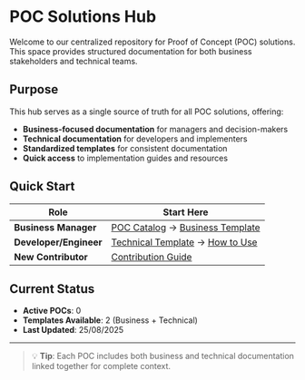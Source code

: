 # POC Solutions Hub

Welcome to our centralized repository for Proof of Concept (POC) solutions. This space provides structured documentation for both business stakeholders and technical teams.

## Purpose

This hub serves as a single source of truth for all POC solutions, offering:
- **Business-focused documentation** for managers and decision-makers
- **Technical documentation** for developers and implementers
- **Standardized templates** for consistent documentation
- **Quick access** to implementation guides and resources

## Quick Start

| Role | Start Here |
|------|------------|
| **Business Manager** | [POC Catalog](poc-catalog/README.md) → [Business Template](templates/business-template.md) |
| **Developer/Engineer** | [Technical Template](templates/technical-template.md) → [How to Use](getting-started/README.md) |
| **New Contributor** | [Contribution Guide](guidelines/contribution-guide.md) |

## Current Status

- **Active POCs**: 0
- **Templates Available**: 2 (Business + Technical)
- **Last Updated**: 25/08/2025

---

> 💡 **Tip**: Each POC includes both business and technical documentation linked together for complete context.

